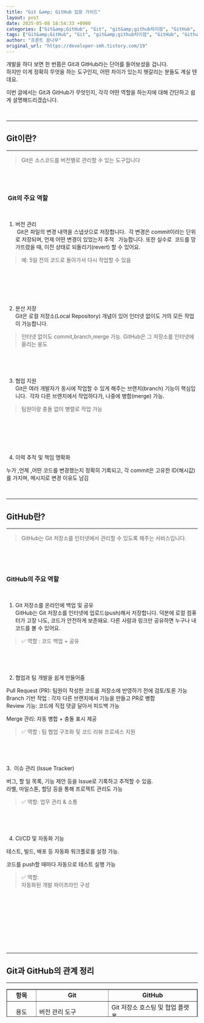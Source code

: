 ```yaml
---
title: "Git &amp; GitHub 입문 가이드"
layout: post
date: 2025-05-08 18:54:33 +0900
categories: ["Git&amp;GitHub", "Git", "git&amp;github차이점", "GitHub", "Github란?", "git란?"]
tags: ["Git&amp;GitHub", "Git", "git&amp;github차이점", "GitHub", "Github란?", "git란?"]
author: "프론트 꿈나무"
original_url: "https://developer-smh.tistory.com/19"
---
```


개발을 하다 보면 한 번쯤은 Git과 GitHub라는 단어를 들어보셨을 겁니다.  
하지만 이게 정확히 무엇을 하는 도구인지, 어떤 차이가 있는지 헷갈리는 분들도 계실 텐데요.

이번 글에서는 Git과 GitHub가 무엇인지, 각각 어떤 역할을 하는지에 대해 간단하고 쉽게 설명해드리겠습니다.

 

---

## Git이란?

---

>  Git은 소스코드를 버전별로 관리할 수 있는 도구입니다

##  

###  Git의 주요 역할  
  

 

1. 버전 관리   
 Git은 파일의 변경 내역을 스냅샷으로 저장합니다.  각 변경은 commit이라는 단위로 저장되며, 언제 어떤 변경이 있었는지 추적   가능합니다. 또한 실수로  코드를 망가뜨렸을 때, 이전 상태로 되돌리기(revert) 할 수 있어요.

>   예: 5일 전의 코드로 돌아가서 다시 작업할 수 있음

 

 

 

2. 분산 저장  
Git은 로컬 저장소(Local Repository) 개념이 있어 인터넷 없이도 거의 모든 작업이 가능합니다.

>  인터넷 없이도 commit,branch,merge 가능. GitHub은 그 저장소를 인터넷에 올리는 용도

 

 

 3. 협업 지원  
Git은 여러 개발자가 동시에 작업할 수 있게 해주는 브랜치(branch) 기능이 핵심입니다.  각자 다른 브랜치에서 작업하다가, 나중에 병합(merge) 가능.

>   팀원이랑 충돌 없이 병렬로 작업 가능

 

 

 

4. 이력 추적 및 책임 명확화 

 누가 ,언제 ,어떤 코드를 변경했는지 정확히 기록되고, 각 commit은 고유한 ID(해시값)를 가지며, 메시지로 변경 이유도 남김

 

---

## GitHub란?

---

>  GitHub는 Git 저장소를 인터넷에서 관리할 수 있도록 해주는 서비스입니다. 

 

 

### GitHub의 주요 역할

 

1. Git 저장소를 온라인에 백업 및 공유  
GitHub는 Git 저장소를 인터넷에 업로드(push)해서 저장합니다. 덕분에 로컬 컴퓨터가 고장 나도, 코드가 안전하게 보존돼요. 다른 사람과 링크만 공유하면 누구나 내 코드를 볼 수 있어요.

> ✅ 역할 : 코드 백업 + 공유

 

 

2.  협업과 팀 개발을 쉽게 만들어줌

Pull Request (PR): 팀원이 작성한 코드를 저장소에 반영하기 전에 검토/토론 가능  
Branch 기반 작업 : 각자 다른 브랜치에서 기능을 만들고 PR로 병합  
Review 기능: 코드에 직접 댓글 달아서 피드백 가능

Merge 관리: 자동 병합 + 충돌 표시 제공

> ✅ 역할 : 팀 협업 구조화 및 코드 리뷰 프로세스 지원

 

 

3.  이슈 관리 (Issue Tracker)

버그, 할 일 목록, 기능 제안 등을 Issue로 기록하고 추적할 수 있음.   
라벨, 마일스톤, 할당 등을 통해 프로젝트 관리도 가능

> ✅ 역할: 업무 관리 & 소통

 

 

4. CI/CD 및 자동화 기능

테스트, 빌드, 배포 등 자동화 워크플로를 설정 가능.

코드를 push할 때마다 자동으로 테스트 실행 가능

> ✅ 역할:   
자동화된 개발 파이프라인 구성

 

 

 

 

 

---

## Git과 GitHub의 관계 정리

---

<table style="border-collapse: collapse; width: 100%; height: 73px;" border="1" data-ke-align="alignLeft" data-ke-style="style13">
<tbody>
<tr style="height: 22px;">
<td style="width: 15.31%; height: 22px; text-align: center;"><b>항목</b></td>
<td style="width: 37.9845%; height: 22px; text-align: center;"><b>Git</b></td>
<td style="width: 46.7054%; height: 22px; text-align: center;"><b>GitHub</b></td>
</tr>
<tr style="height: 17px;">
<td style="width: 15.31%; height: 17px; text-align: center;">용도</td>
<td style="width: 37.9845%; height: 17px; text-align: left;">버전 관리 도구</td>
<td style="width: 46.7054%; height: 17px; text-align: left;">Git 저장소 호스팅 및 협업 플랫폼</td>
</tr>
<tr style="height: 17px;">
<td style="width: 15.31%; height: 17px; text-align: center;">위치</td>
<td style="width: 37.9845%; height: 17px; text-align: left;">로컬 (PC 내부)</td>
<td style="width: 46.7054%; height: 17px; text-align: left;">클라우드 (온라인)</td>
</tr>
<tr style="height: 17px;">
<td style="width: 15.31%; height: 17px; text-align: center;">기능</td>
<td style="width: 37.9845%; height: 17px; text-align: left;">commit, branch, merge 등</td>
<td style="width: 46.7054%; height: 17px; text-align: left;">Pull Request, Issue, Actions, CI/CD 등</td>
</tr>
<tr>
<td style="width: 15.31%; text-align: center;">필요 여부</td>
<td style="width: 37.9845%; text-align: left;">필수</td>
<td style="width: 46.7054%; text-align: left;">선택 (협업하려면 매우 유용)</td>
</tr>
<tr>
<td style="width: 15.31%; text-align: center;">인터넷 필요 여부</td>
<td style="width: 37.9845%; text-align: left;"> 필요 없음 ❌</td>
<td style="width: 46.7054%; text-align: left;">필요함 <span style="color: #333333; text-align: left;">✅<span> </span></span></td>
</tr>
</tbody>
</table>
